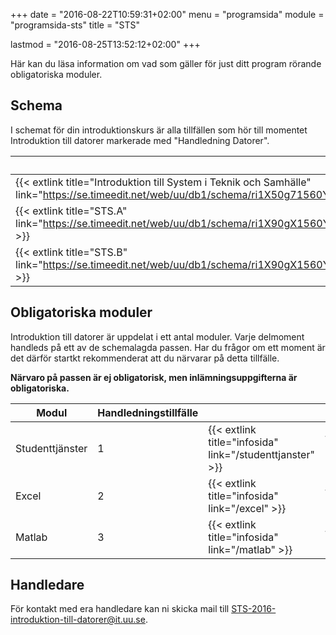 +++
date = "2016-08-22T10:59:31+02:00"
menu = "programsida"
module = "programsida-sts"
title = "STS"

lastmod = "2016-08-25T13:52:12+02:00"
+++

Här kan du läsa information om vad som gäller för just ditt program rörande
obligatoriska moduler.

## Schema
I schemat för din introduktionskurs är alla tillfällen som hör till momentet
Introduktion till datorer markerade med "Handledning Datorer".

| Schema                                                              | Förklaring                          |
| ------------------------------------------------------------------- | ----------------------------------- |
| {{< extlink title="Introduktion till System i Teknik och Samhälle" link="https://se.timeedit.net/web/uu/db1/schema/ri1X50g71560Y7QQ6YZ5207Y0Zy050Q600152Q662v.html" >}} | Hela schemat för introkursen |
| {{< extlink title="STS.A" link="https://se.timeedit.net/web/uu/db1/schema/ri1X90gX1560Y1QQ6YZ5205Y03y0506640652Q662v50YZ973391X5172Y6022Q7.html" >}} | Endast handledningstillfällen |
| {{< extlink title="STS.B" link="https://se.timeedit.net/web/uu/db1/schema/ri1X90gX1560Y1QQ6YZ5205Y03y0506640652Q662v50YZ973391X5173Y6022Q7.html" >}} | Endast handledningstillfällen |

<!-- | {{< extlink title="" link="" >}} | | -->


## Obligatoriska moduler
Introduktion till datorer är uppdelat i ett antal moduler. Varje delmoment
handleds på ett av de schemalagda passen. Har du frågor om ett moment är det
därför startkt rekommenderat att du närvarar på detta tillfälle.

**Närvaro på passen är ej obligatorisk, men inlämningsuppgifterna är
obligatoriska.**

| Modul           | Handledningstillfälle |                              |                                         |
| --------------- | --------------------- | ---------------------------- | --------------------------------------- |
| Studenttjänster | 1                     | {{< extlink title="infosida" link="/studenttjanster" >}} | {{< extlink title="uppgifter" link="/studenttjanster/uppgifter" >}} |
| Excel           | 2                     | {{< extlink title="infosida" link="/excel" >}}           | {{< extlink title="uppgifter" link="/excel/uppgifter" >}}           |
| Matlab          | 3                     | {{< extlink title="infosida" link="/matlab" >}}          | {{< extlink title="uppgifter" link="/matlab/uppgifter" >}}          |

## Handledare
För kontakt med era handledare kan ni skicka mail till [STS-2016-introduktion-till-datorer@it.uu.se](mailto:STS-2016-introduktion-till-datorer@it.uu.se).
